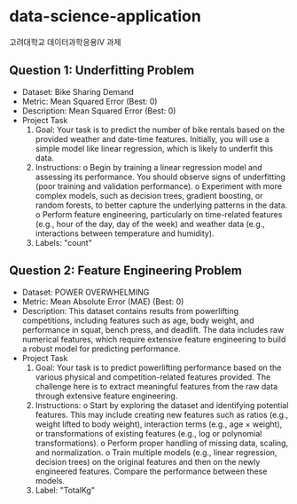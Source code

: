 # data-science-application
고려대학교 데이터과학응용IV 과제

## Question 1: Underfitting Problem
* Dataset: Bike Sharing Demand
* Metric: Mean Squared Error (Best: 0)
* Description: Mean Squared Error (Best: 0)
* Project Task
  1. Goal: Your task is to predict the number of bike rentals based on the provided weather and date-time features. Initially, you will use a simple model like linear regression, which is likely to underfit this data.
  2. Instructions:
     o	Begin by training a linear regression model and assessing its performance. You should observe signs of underfitting (poor training and validation performance).
     o	Experiment with more complex models, such as decision trees, gradient boosting, or random forests, to better capture the underlying patterns in the data.
     o	Perform feature engineering, particularly on time-related features (e.g., hour of the day, day of the week) and weather data (e.g., interactions between temperature and humidity).
  4. Labels: "count"
  

## Question 2: Feature Engineering Problem
* Dataset: POWER OVERWHELMING
* Metric: Mean Absolute Error (MAE) (Best: 0)
* Description: This dataset contains results from powerlifting competitions, including features such as age, body weight, and performance in squat, bench press, and deadlift. The data includes raw numerical features, which require extensive feature engineering to build a robust model for predicting performance.
* Project Task
  1. Goal: Your task is to predict powerlifting performance based on the various physical and competition-related features provided. The challenge here is to extract meaningful features from the raw data through extensive feature engineering.
  2. Instructions:
     o	Start by exploring the dataset and identifying potential features. This may include creating new features such as ratios (e.g., weight lifted to body weight), interaction terms (e.g., age × weight), or transformations of existing features (e.g., log or polynomial transformations).
     o	Perform proper handling of missing data, scaling, and normalization.
     o	Train multiple models (e.g., linear regression, decision trees) on the original features and then on the newly engineered features. Compare the performance between these models.
  3. Label: "TotalKg"
